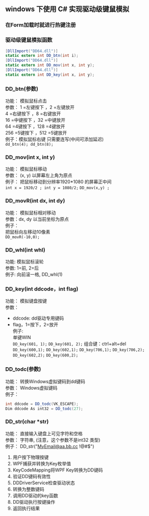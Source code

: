 
## windows 下使用 C# 实现驱动级键鼠模拟 

### 在Form加载时就进行热键注册


### 驱动级键鼠模拟函数
```C#
[DllImport("DD64.dll")]
static extern int DD_btn(int i);
[DllImport("DD64.dll")]
static extern int DD_mov(int x, int y);
[DllImport("DD64.dll")]
static extern int DD_key(int x, int y);
```

### DD_btn(参数)
功能： 模拟鼠标点击  
参数： 1 =左键按下 ，2 =左键放开  
4 =右键按下 ，8 =右键放开  
16 =中键按下 ，32 =中键放开  
64 =4键按下 ，128 =4键放开  
256 =5键按下 ，512 =5键放开  
例子：模拟鼠标右键 只需要连写(中间可添加延迟)  
`dd_btn(4); dd_btn(8);`

### DD_mov(int x, int y)
功能： 模拟鼠标移动  
参数： (x, y) 以屏幕左上角为原点  
例子： 把鼠标移动到分辨率1920*1080 的屏幕正中间  
`int x = 1920/2 ; int y = 1080/2;`
`DD_mov(x,y) ;`

### DD_movR(int dx, int dy)
功能： 模拟鼠标相对移动  
参数：dx, dy 以当前坐标为原点  
例子：  
把鼠标向左移动10像素  
`DD_movR(-10,0);`

### DD_whl(int whl)
功能: 模拟鼠标滚轮  
参数: 1=前, 2=后  
例子: 向前滚一格, DD_whl(1)  

### DD_key(int ddcode，int flag)
功能： 模拟键盘按键  
参数： 
- ddcode: dd驱动专用键码  
- flag，1=按下，2=放开  
例子:  
单键WIN  
`DD_key(601, 1);`
`DD_key(601, 2);`
组合键：ctrl+alt+del  
`DD_key(600,1);`
`DD_key(602,1);`
`DD_key(706,1);`
`DD_key(706,2);`
`DD_key(602,2);`
`DD_key(600,2);`

### DD_todc(参数)
功能： 转换Windows虚拟键码到dd键码  
参数： Windows虚拟键码  
例子：  
```C#
int ddcode = DD_todc(VK_ESCAPE);
Dim ddcode As int32 = DD_todc(27);
```

### DD_str(char *str)
功能： 直接输入键盘上可见字符和空格  
参数： 字符串, (注意，这个参数不是int32 类型)  
例子： DD_str("MyEmail@aa.bb.cc !@#$")  


1. 用户按下物理按键
2. WPF捕获并转换为Key枚举值
3. KeyCodeMapping将WPF Key转换为DD键码
4. 验证DD键码有效性
5. DDDriverService检查驱动状态
6. 转换为整数键码
7. 调用DD驱动的key函数
8. DD驱动执行按键操作
9. 返回执行结果